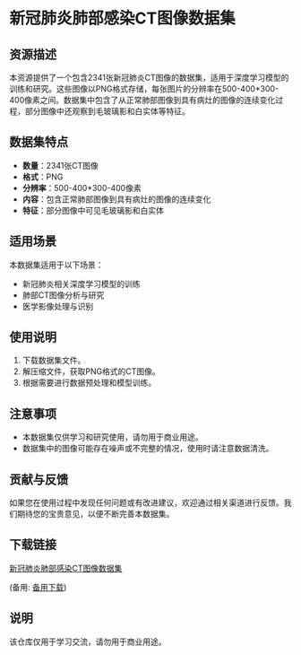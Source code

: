 # 新冠肺炎肺部感染CT图像数据集

## 资源描述

本资源提供了一个包含2341张新冠肺炎CT图像的数据集，适用于深度学习模型的训练和研究。这些图像以PNG格式存储，每张图片的分辨率在500-400*300-400像素之间。数据集中包含了从正常肺部图像到具有病灶的图像的连续变化过程，部分图像中还观察到毛玻璃影和白实体等特征。

## 数据集特点

- **数量**：2341张CT图像
- **格式**：PNG
- **分辨率**：500-400*300-400像素
- **内容**：包含正常肺部图像到具有病灶的图像的连续变化
- **特征**：部分图像中可见毛玻璃影和白实体

## 适用场景

本数据集适用于以下场景：

- 新冠肺炎相关深度学习模型的训练
- 肺部CT图像分析与研究
- 医学影像处理与识别

## 使用说明

1. 下载数据集文件。
2. 解压缩文件，获取PNG格式的CT图像。
3. 根据需要进行数据预处理和模型训练。

## 注意事项

- 本数据集仅供学习和研究使用，请勿用于商业用途。
- 数据集中的图像可能存在噪声或不完整的情况，使用时请注意数据清洗。

## 贡献与反馈

如果您在使用过程中发现任何问题或有改进建议，欢迎通过相关渠道进行反馈。我们期待您的宝贵意见，以便不断完善本数据集。

## 下载链接
[新冠肺炎肺部感染CT图像数据集](https://pan.quark.cn/s/736c94857966) 

(备用: [备用下载](https://pan.baidu.com/s/1rmNrLu3_ntLfxY3q1A516Q?pwd=1234))

## 说明

该仓库仅用于学习交流，请勿用于商业用途。
